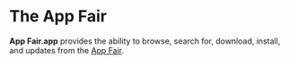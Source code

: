 # The App Fair

**App Fair.app** provides the ability to browse, search for, download,
install, and updates from the [App Fair](https://www.appfair.net).












